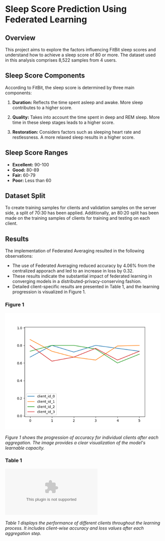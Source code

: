 # Sleep Score Prediction Using Federated Learning

## Overview

This project aims to explore the factors influencing FitBit sleep scores and understand how to achieve a sleep score of 80 or more. The dataset used in this analysis comprises 8,522 samples from 4 users.

## Sleep Score Components

According to FitBit, the sleep score is determined by three main components:

1. **Duration:** Reflects the time spent asleep and awake. More sleep contributes to a higher score.

2. **Quality:** Takes into account the time spent in deep and REM sleep. More time in these sleep stages leads to a higher score.

3. **Restoration:** Considers factors such as sleeping heart rate and restlessness. A more relaxed sleep results in a higher score.

## Sleep Score Ranges

- **Excellent:** 90-100
- **Good:** 80-89
- **Fair:** 60-79
- **Poor:** Less than 60

## Dataset Split

To create training samples for clients and validation samples on the server side, a split of 70:30 has been applied. Additionally, an 80:20 split has been made on the training samples of clients for training and testing on each client.

## Results

The implementation of Federated Averaging resulted in the following observations:

- The use of Federated Averaging reduced accuracy by 4.06% from the centralized apporach and led to an increase in loss by 0.32.
- These results indicate the substantial impact of federated learning in converging models in a distributed-privacy-conserving fashion.
- Detailed client-specific results are presented in Table 1, and the learning progression is visualized in Figure 1.

### Figure 1

![Learning Progression](./images/acc.png)

*Figure 1 shows the progression of accuracy for individual clients after each aggregation. The image provides a clear visualization of the model's learnable capacity.*

### Table 1

![Performance Client Wise](./images/history.csv)

*Table 1 displays the performance of different clients throughout the learning process. It includes client-wise accuracy and loss values after each aggregation step.*

